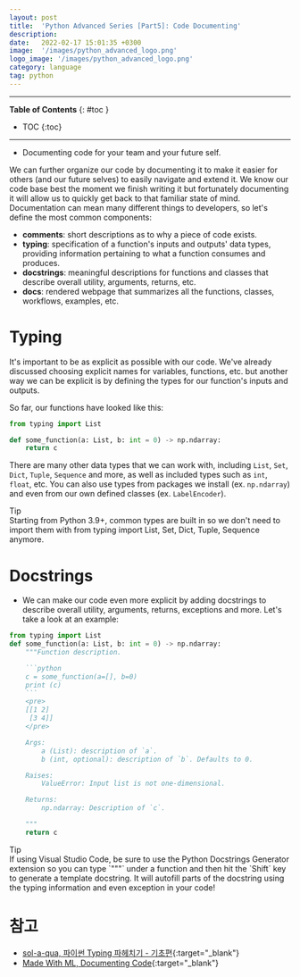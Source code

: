 ```yaml
---
layout: post
title:  'Python Advanced Series [Part5]: Code Documenting'
description: 
date:   2022-02-17 15:01:35 +0300
image:  '/images/python_advanced_logo.png'
logo_image: '/images/python_advanced_logo.png'
category: language
tag: python
---
```

---
**Table of Contents**
{: #toc }
*  TOC
{:toc}

---


- Documenting code for your team and your future self.  

We can further organize our code by documenting it to make it easier for others (and our future selves) to easily navigate and extend it. We know our code base best the moment we finish writing it but fortunately documenting it will allow us to quickly get back to that familiar state of mind. Documentation can mean many different things to developers, so let's define the most common components:  

- **comments**: short descriptions as to why a piece of code exists.
- **typing**: specification of a function's inputs and outputs' data types, providing information pertaining to what a function consumes and produces.
- **docstrings**: meaningful descriptions for functions and classes that describe overall utility, arguments, returns, etc.
- **docs**: rendered webpage that summarizes all the functions, classes, workflows, examples, etc.

# Typing

It's important to be as explicit as possible with our code. We've already discussed choosing explicit names for variables, functions, etc. but another way we can be explicit is by defining the types for our function's inputs and outputs.

So far, our functions have looked like this:

```py
from typing import List

def some_function(a: List, b: int = 0) -> np.ndarray:
    return c
```

There are many other data types that we can work with, including `List`, `Set`, `Dict`, `Tuple`, `Sequence` and more, as well as included types such as `int`, `float`, etc. You can also use types from packages we install (ex. `np.ndarray`) and even from our own defined classes (ex. `LabelEncoder`).


<div class="pen-para">
    <div class="pen-bar">
      <i class="fas fa-pen"></i>Tip
    </div>
    <div class="pen-content">
      Starting from Python 3.9+, common types are built in so we don't need to import them with from typing import List, Set, Dict, Tuple, Sequence anymore.
    </div>
</div>

# Docstrings

- We can make our code even more explicit by adding docstrings to describe overall utility, arguments, returns, exceptions and more. Let's take a look at an example:

```py
from typing import List
def some_function(a: List, b: int = 0) -> np.ndarray:
    """Function description.

    ```python
    c = some_function(a=[], b=0)
    print (c)
    ```
    <pre>
    [[1 2]
     [3 4]]
    </pre>

    Args:
        a (List): description of `a`.
        b (int, optional): description of `b`. Defaults to 0.

    Raises:
        ValueError: Input list is not one-dimensional.

    Returns:
        np.ndarray: Description of `c`.

    """
    return c

```

<div class="pen-para">
    <div class="pen-bar">
      <i class="fas fa-pen"></i>Tip
    </div>
    <div class="pen-content">
      If using Visual Studio Code, be sure to use the Python Docstrings Generator extension so you can type `"""` under a function and then hit the `Shift` key to generate a template docstring. It will autofill parts of the docstring using the typing information and even exception in your code!
    </div>
</div>

# 참고 
- [sol-a-qua, 파이썬 Typing 파헤치기 - 기초편](https://sjquant.tistory.com/68){:target="_blank"}
- [Made With ML, Documenting Code](https://madewithml.com/courses/mlops/documentation/){:target="_blank"}